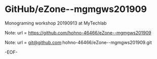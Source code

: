 # GitHub/eZone--mgmgws201909

Monograming workshop 20190913 at MyTechlab

Note: 	url = https://github.com/hohno-46466/eZone--mgmgws201909

Note:   url = git@github.com:hohno-46466/eZone--mgmgws201909.git

-EOF-
